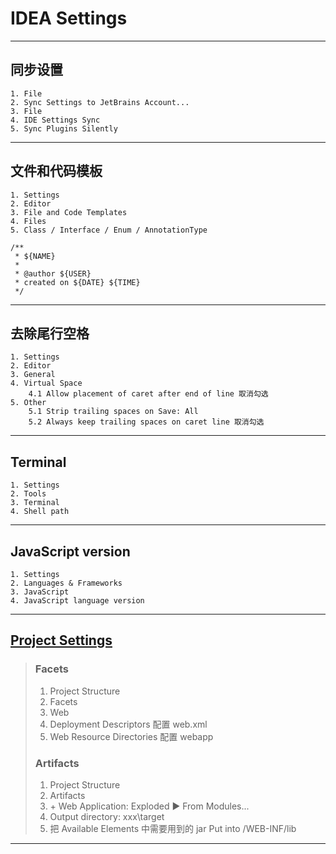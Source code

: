 # IDEA Settings
---
## 同步设置
    1. File
    2. Sync Settings to JetBrains Account...
    3. File
    4. IDE Settings Sync
    5. Sync Plugins Silently
---
## 文件和代码模板
    1. Settings
    2. Editor
    3. File and Code Templates
    4. Files
    5. Class / Interface / Enum / AnnotationType
    
    /**
     * ${NAME}
     *
     * @author ${USER}
     * created on ${DATE} ${TIME}
     */
---
## 去除尾行空格
    1. Settings
    2. Editor
    3. General
    4. Virtual Space
        4.1 Allow placement of caret after end of line 取消勾选
    5. Other
        5.1 Strip trailing spaces on Save: All
        5.2 Always keep trailing spaces on caret line 取消勾选
---
## Terminal
    1. Settings
    2. Tools
    3. Terminal
    4. Shell path
---
## JavaScript version
    1. Settings
    2. Languages & Frameworks
    3. JavaScript
    4. JavaScript language version
---
## [Project Settings](https://www.jianshu.com/p/39b2206999e7)
>### Facets
>   1. Project Structure
>   2. Facets
>   3. Web
>   4. Deployment Descriptors 配置 web.xml
>   5. Web Resource Directories 配置 webapp
>### Artifacts
>   1. Project Structure
>   2. Artifacts
>   3. \+ Web Application: Exploded ▶ From Modules...
>   4. Output directory: xxx\target
>   5. 把 Available Elements 中需要用到的 jar Put into /WEB-INF/lib
---